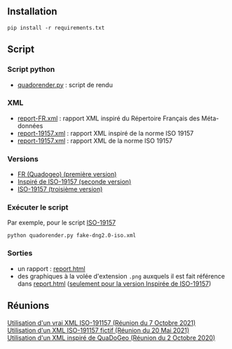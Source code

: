 ## Installation
	pip install -r requirements.txt

## Script
### Script python
- [quadorender.py](quadorender.py) : script de rendu

### XML
- [report-FR.xml](scripts/fr/report-FR.xml) : rapport XML inspiré du Répertoire Français des Méta-données
- [report-19157.xml](scripts/quadogeo-19157/report-19157.xml) : rapport XML inspiré de la norme ISO 19157
- [report-19157.xml](scripts/iso-19157/fake-dng2.0-iso.xml) : rapport XML de la norme ISO 19157

### Versions
- [FR (Quadogeo) (première version)](scripts/fr)
- [Inspiré de ISO-19157 (seconde version)](scripts/quadogeo-19157)
- [ISO-19157 (troisième version)](scripts/iso-19157)

### Exécuter le script
Par exemple, pour le script [ISO-19157](scripts/iso-19157)

	python quadorender.py fake-dng2.0-iso.xml

### Sorties
- un rapport : [report.html](scripts/quadogeo-19157/report.html)
- des graphiques à la volée d'extension  `.png` auxquels il est fait référence dans [report.html](report.html) ([seulement pour la version Inspirée de ISO-19157](scripts/quadogeo-19157))

## Réunions
[Utilisation d'un vrai XML ISO-191157 (Réunion du 7 Octobre 2021)](https://docs.google.com/presentation/d/1JLyhtKRqUqeOSJiULc1fYeCldKf3pZDN1cHfCfp-S5M/edit?usp=sharing)  
[Utilisation d'un XML ISO-191157 fictif (Réunion du 20 Mai 2021)](https://docs.google.com/presentation/d/18nhTcNG3yMRsH8U5en4q56BwytKDEycApAB1HOnNDjc/edit?usp=sharing)  
[Utilisation d'un XML inspiré de QuaDoGeo (Réunion du 2 Octobre 2020)](https://docs.google.com/presentation/d/1TCYm14_mcmfzSNTyCeLvuT42KIrhgTr3vMO6HzNbLOg/edit?usp=sharing)